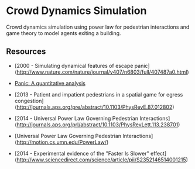 Crowd Dynamics Simulation
=========================
Crowd dynamics simulation using power law for pedestrian interactions
and game theory to model agents exiting a building.

Resources
---------
- [2000 - Simulating dynamical features of escape panic]
  (http://www.nature.com/nature/journal/v407/n6803/full/407487a0.html)

- [Panic: A quantitative analysis](http://angel.elte.hu/panic/)
  
- [2013 - Patient and impatient pedestrians in a spatial game for egress congestion]
  (http://journals.aps.org/pre/abstract/10.1103/PhysRevE.87.012802)

- [2014 - Universal Power Law Governing Pedestrian Interactions]
  (http://journals.aps.org/prl/abstract/10.1103/PhysRevLett.113.238701)

- [Universal Power Law Governing Pedestrian Interactions]
  (http://motion.cs.umn.edu/PowerLaw/)

- [2014 - Experimental evidence of the "Faster Is Slower" effect]
  (http://www.sciencedirect.com/science/article/pii/S2352146514001215)
